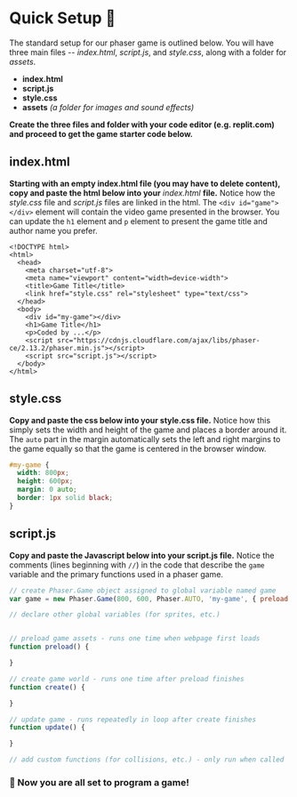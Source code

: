 # Quick Setup 🚀

The standard setup for our phaser game is outlined below. You will have three main files -- _index.html_, _script.js_, and _style.css_, along with a folder for _assets_.

* **index.html**
* **script.js**
* **style.css**
* **assets** _\(a folder for images and sound effects\)_

**Create the three files and folder with your code editor \(e.g. replit.com\) and proceed to get the game starter code below.** 

## index.html

**Starting with an empty index.html file \(you may have to delete content\), copy and paste the html below into your** _index.html_ **file.** Notice how the _style.css_ file and _script.js_ files are linked in the html. The `<div id="game"></div>` element will contain the video game presented in the browser. You can update the `h1` element and `p` element to present the game title and author name you prefer.

```markup
<!DOCTYPE html>
<html>
  <head>
    <meta charset="utf-8">
    <meta name="viewport" content="width=device-width">
    <title>Game Title</title>
    <link href="style.css" rel="stylesheet" type="text/css">
  </head>
  <body>
    <div id="my-game"></div>
    <h1>Game Title</h1>
    <p>Coded by ...</p>
    <script src="https://cdnjs.cloudflare.com/ajax/libs/phaser-ce/2.13.2/phaser.min.js"></script>
    <script src="script.js"></script>
  </body>
</html>
```

## style.css

**Copy and paste the css below into your style.css file.** Notice how this simply sets the width and height of the game and places a border around it. The `auto` part in the margin automatically sets the left and right margins to the game equally so that the game is centered in the browser window.

```css
#my-game {
  width: 800px;
  height: 600px;
  margin: 0 auto;
  border: 1px solid black;
}
```

## script.js

**Copy and paste the Javascript below into your script.js file.** Notice the comments \(lines beginning with `//`\) in the code that describe the `game` variable and the primary functions used in a phaser game.

```javascript
// create Phaser.Game object assigned to global variable named game
var game = new Phaser.Game(800, 600, Phaser.AUTO, 'my-game', { preload: preload, create: create, update: update });

// declare other global variables (for sprites, etc.)


// preload game assets - runs one time when webpage first loads
function preload() {

}

// create game world - runs one time after preload finishes
function create() {

}

// update game - runs repeatedly in loop after create finishes
function update() {

}

// add custom functions (for collisions, etc.) - only run when called
```

### 🎉 Now you are all set to program a game!



